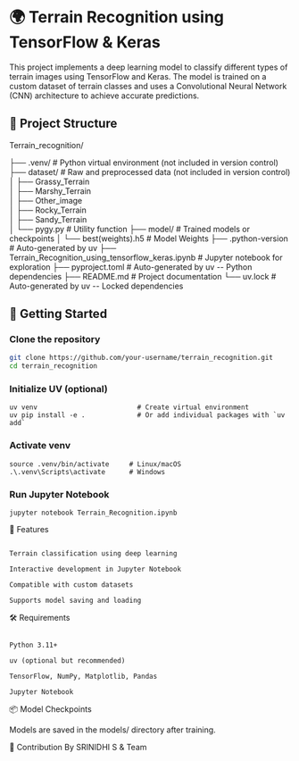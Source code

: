 # 🌍 Terrain Recognition using TensorFlow & Keras

This project implements a deep learning model to classify different types of terrain images using TensorFlow and Keras. The model is trained on a custom dataset of terrain classes and uses a Convolutional Neural Network (CNN) architecture to achieve accurate predictions.

## 📁 Project Structure

Terrain_recognition/

├── .venv/ # Python virtual environment (not included in version control)
├── dataset/ # Raw and preprocessed data (not included in version control)
│ ├── Grassy_Terrain  
│ ├── Marshy_Terrain  
│ ├── Other_image  
│ ├── Rocky_Terrain  
│ ├── Sandy_Terrain  
│ └── pygy.py # Utility function
├── model/ # Trained models or checkpoints
│ └── best(weights).h5 # Model Weights
├── .python-version # Auto-generated by uv
├── Terrain_Recognition_using_tensorflow_keras.ipynb # Jupyter notebook for exploration
├── pyproject.toml # Auto-generated by uv -- Python dependencies
├── README.md # Project documentation
└── uv.lock # Auto-generated by uv -- Locked dependencies

## 🚀 Getting Started

### Clone the repository

```bash / cmd
git clone https://github.com/your-username/terrain_recognition.git
cd terrain_recognition

```

### Initialize UV (optional)

```
uv venv                         # Create virtual environment
uv pip install -e .             # Or add individual packages with `uv add`
```

### Activate venv

```
source .venv/bin/activate     # Linux/macOS
.\.venv\Scripts\activate      # Windows
```

### Run Jupyter Notebook

```
jupyter notebook Terrain_Recognition.ipynb
```

🧠 Features

```

Terrain classification using deep learning

Interactive development in Jupyter Notebook

Compatible with custom datasets

Supports model saving and loading
```

🛠 Requirements

```

Python 3.11+

uv (optional but recommended)

TensorFlow, NumPy, Matplotlib, Pandas

Jupyter Notebook
```

📦 Model Checkpoints

Models are saved in the models/ directory after training.

🤝 Contribution
By SRINIDHI S & Team

